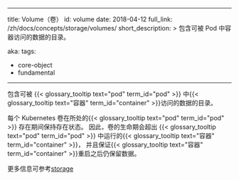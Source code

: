 <!--

---
title: Volume
id: volume
date: 2018-04-12
full_link: /docs/concepts/storage/volumes/
short_description: >
  A directory containing data, accessible to the containers in a pod.

aka:
tags:
- core-object
- fundamental
---																																					   

-->

---
title: Volume（卷）
id: volume
date: 2018-04-12
full_link: /zh/docs/concepts/storage/volumes/
short_description: >
  包含可被 Pod 中容器访问的数据的目录。

aka: 
tags:
- core-object
- fundamental
---


<!--
 A directory containing data, accessible to the {{< glossary_tooltip text="containers" term_id="container" >}} in a {{< glossary_tooltip term_id="pod" >}}.
-->
包含可被 {{< glossary_tooltip text="pod" term_id="pod" >}} 中{{< glossary_tooltip text="容器" term_id="container" >}}访问的数据的目录。

		   

<!--
A Kubernetes volume lives as long as the Pod that encloses it. Consequently, a volume outlives any containers that run within the Pod, and data in the volume is preserved across container restarts.
-->

每个 Kubernetes 卷在所处的{{< glossary_tooltip text="pod" term_id="pod" >}} 存在期间保持存在状态。
因此，卷的生命期会超出 {{< glossary_tooltip text="pod" term_id="pod" >}} 中运行的{{< glossary_tooltip text="容器" term_id="container" >}}，
并且保证{{< glossary_tooltip text="容器" term_id="container" >}}重启之后仍保留数据。

<!--
See [storage](/docs/concepts/storage/) for more information.
-->
更多信息可参考[storage](/zh/docs/concepts/storage/)
